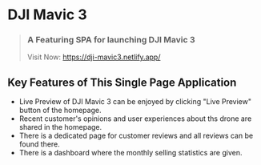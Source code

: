 # DJI Mavic 3
> ### A Featuring SPA for launching DJI Mavic 3
>Visit Now: https://dji-mavic3.netlify.app/

## Key Features of This Single Page Application
 - Live Preview of DJI Mavic 3 can be enjoyed by clicking "Live Preview" button of the homepage.
 - Recent customer's opinions and user experiences about ths drone are shared in the homepage.
 - There is a dedicated page for customer reviews and all reviews can be found there.
 - There is a dashboard where the monthly selling statistics are given.

